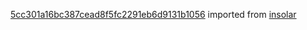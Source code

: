 [5cc301a16bc387cead8f5fc2291eb6d9131b1056](https://github.com/insolar/insolar/commit/5cc301a16bc387cead8f5fc2291eb6d9131b1056) imported from [insolar](https://github.com/insolar/insolar)
